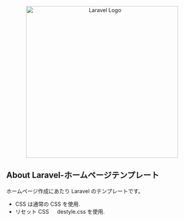 <p align="center"><a href="https://laravel.com" target="_blank"><img src="https://raw.githubusercontent.com/laravel/art/master/logo-lockup/5%20SVG/2%20CMYK/1%20Full%20Color/laravel-logolockup-cmyk-red.svg" width="400" alt="Laravel Logo"></a></p>

## About Laravel-ホームページテンプレート

ホームページ作成にあたり Laravel のテンプレートです。

-   CSS は通常の CSS を使用.
-   リセット CSS 　 destyle.css を使用.

